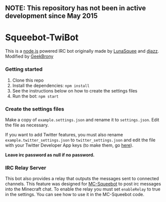 ## NOTE: This repository has not been in active development since May 2015

# Squeebot-TwiBot

This is a [node.js](http://nodejs.org/) powered IRC bot originally made by [LunaSquee](https://github.com/LunaSquee) and [djazz](https://github.com/daniel-j).
Modified by [GeekBrony](https://github.com/geekbrony)

### Getting started
1. Clone this repo
2. Install the dependencies: `npm install`
3. See the instructions below on how to create the settings files
4. Run the bot: `npm start`

### Create the settings files
Make a copy of `example.settings.json` and rename it to `settings.json`. Edit the file as necessary.

If you want to add Twitter features, you must also rename `example.twitter_settings.json` to `twitter_settings.json` and edit the file with your Twitter Developer App keys (to make them, go [here](https://apps.twitter.com/)).

**Leave irc password as null if no password.**

### IRC Relay Server
This bot also provides a relay that outputs the messages sent to connected channels. This feature was designed for [MC-Squeebot](https://github.com/LunaSquee/MC-Squeebot) to post irc messages into the Minecraft chat.
To enable the relay you must set `enableRelay` to true in the settings. You can see how to use it in the MC-Squeebot code.
